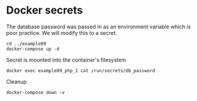 # Docker secrets

The database password was passed in as an environment variable which is poor practice. We will modify this to a secret. 
```
cd ../example09
docker-compose up -d
```

Secret is mounted into the container's filesystem
```
docker exec example09_php_1 cat /run/secrets/db_password
```

Cleanup
```
docker-compose down -v
```